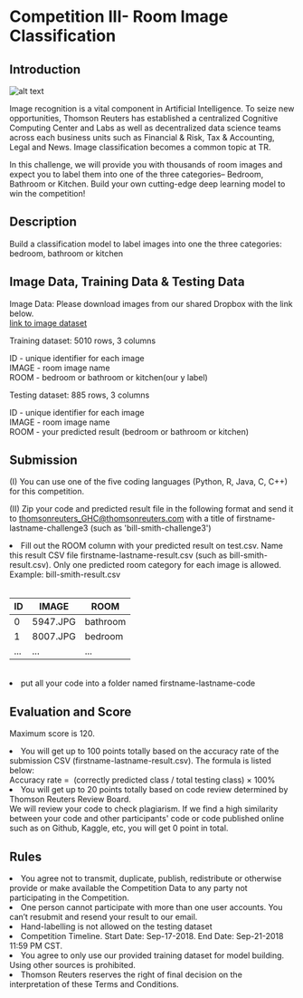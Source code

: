 # Competition III- Room Image Classification
## Introduction 

![alt text](https://github.com/katherine-shiqi/TR-DataChallenge2/blob/master/git_image/2.png)

Image recognition is a vital component in Artificial Intelligence. To seize new opportunities, Thomson Reuters has established a centralized Cognitive Computing Center and Labs as well as decentralized data science teams across each business units such as Financial & Risk,  Tax & Accounting, Legal and News. Image classification becomes a common topic at TR.

In this challenge, we will provide you with thousands of room images and expect you to label them into one of the three categories– Bedroom, Bathroom or Kitchen. Build your own cutting-edge deep learning model to win the competition!


## Description
Build a classification model to label images into one the three categories: bedroom, bathroom or kitchen
  

## Image Data, Training Data & Testing Data
Image Data: Please download images from our shared Dropbox with the link below.<br>
<a href="https://www.dropbox.com/s/4y0weojqr4yap1t/image.zip?dl=0">link to image dataset</a>


Training dataset:  5010  rows, 3 columns

ID      -    unique identifier for each image <br>
IMAGE   -    room image name<br>
ROOM    -    bedroom or bathroom or kitchen(our y label)<br>

Testing dataset:   885 rows, 3 columns

ID      -    unique identifier for each image <br>
IMAGE   -    room image name<br>
ROOM    -    your predicted result (bedroom or bathroom or kitchen) <br>

## Submission 

(I) You can use one of the five coding languages (Python, R, Java, C, C++) for this competition. <br>

(II) Zip your code and predicted result file in the following format and send it to thomsonreuters_GHC@thomsonreuters.com with a title of firstname-lastname-challenge3 (such as 'bill-smith-challenge3') <br>

<li> Fill out the ROOM column with your predicted result on test.csv. Name this result CSV file firstname-lastname-result.csv (such as bill-smith-result.csv). Only one predicted room category for each image is allowed. Example: bill-smith-result.csv</li>
<br>

| ID      | IMAGE             | ROOM          |
| ------- | ------------------| ------------- |
| 0       | 5947.JPG          | bathroom      |
| 1       | 8007.JPG          | bedroom       |
| ...     | ...               | ...           |
<br>
<li>put all your code into a folder named firstname-lastname-code</li>


## Evaluation and Score

Maximum score is 120.<br>
<li>You will get up to 100 points totally based on the accuracy rate of the submission CSV (firstname-lastname-result.csv). The formula is listed below:<br>
Accuracy rate =  (correctly predicted class / total testing class) × 100%</li>
<li>You will get up to 20 points totally based on code review determined by Thomson Reuters Review Board.<br>
We will review your code to check plagiarism. If we find a high similarity between your code and other participants' code or code published online such as on Github, Kaggle, etc, you will get 0 point in total. 


## Rules
<li>You agree not to transmit, duplicate, publish, redistribute or otherwise provide or make available the Competition Data to any party not participating in the Competition. </li>
<li>One person cannot participate with more than one user accounts.  You can’t resubmit and resend your result to our email. </li>
<li>Hand-labelling is not allowed on the testing dataset</li>
<li>Competition Timeline.  Start Date: Sep-17-2018.  End Date: Sep-21-2018 11:59 PM CST. </li>
<li>You agree to only use our provided training dataset for model building. Using other sources is prohibited.</li>
<li>Thomson Reuters reserves the right of final decision on the interpretation of these Terms and Conditions.</li>

